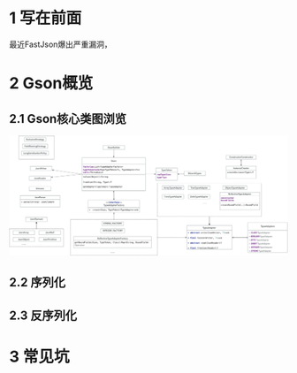 # 1 写在前面

最近FastJson爆出严重漏洞，

# 2 Gson概览

## 2.1 Gson核心类图浏览

![image](/images/json/gson_class.png)

## 2.2 序列化

## 2.3 反序列化

# 3 常见坑

